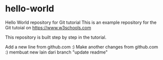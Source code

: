 # hello-world

Hello World repository for Git tutorial
This is an example repository for the Git tutoial on https://www.w3schools.com

This repository is built step by step in the tutorial.

Add a new line from github.com :)
Make another changes from github.com :)
membuat new lain dari branch "update readme"

